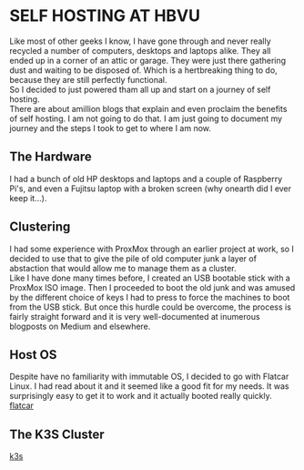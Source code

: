 # SELF HOSTING AT HBVU  

Like most of other geeks I know, I have gone through and never really recycled a number of computers, desktops and laptops alike. They all ended up in a corner of an attic or garage. They were just there gathering dust and waiting to be disposed of. Which is a hertbreaking thing to do, because they are still perfectly functional.  
So I decided to just powered tham all up and start on a journey of self hosting.  
There are about amillion blogs that explain and even proclaim the benefits of self hosting. I am not going to do that. I am just going to document my journey and the steps I took to get to where I am now.  

## The Hardware  
  
I had a bunch of old HP desktops and laptops and a couple of Raspberry Pi's, and even a Fujitsu laptop with a broken screen (why onearth did I ever keep it...).

## Clustering  
  
I had some experience with ProxMox through an earlier project at work, so I decided to use that to give the pile of old computer junk a layer of abstaction that would allow me to manage them as a cluster.  
Like I have done many times before, I created an USB bootable stick with a ProxMox ISO image. Then I proceeded to boot the old junk and was amused by the different choice of keys I had to press to force the machines to boot from the USB stick. But once this hurdle could be overcome, the process is fairly straight forward and it is very well-documented at inumerous blogposts on Medium and elsewhere.  

## Host OS  
  
Despite have no familiarity with immutable OS, I decided to go with Flatcar Linux. I had read about it and it seemed like a good fit for my needs. It was surprisingly easy to get it to work and it actually booted really quickly.  
[flatcar](how-to-build/flatcar.md)  


## The K3S Cluster  
[k3s](how-to-build/k3s.md)  

  
